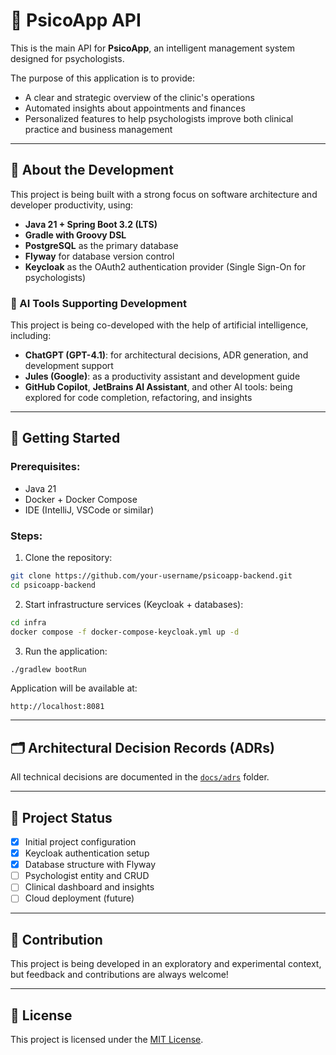 # 🧠 PsicoApp API

This is the main API for **PsicoApp**, an intelligent management system designed for psychologists.

The purpose of this application is to provide:
- A clear and strategic overview of the clinic's operations
- Automated insights about appointments and finances
- Personalized features to help psychologists improve both clinical practice and business management

---

## 🚀 About the Development

This project is being built with a strong focus on software architecture and developer productivity, using:

- **Java 21 + Spring Boot 3.2 (LTS)**
- **Gradle with Groovy DSL**
- **PostgreSQL** as the primary database
- **Flyway** for database version control
- **Keycloak** as the OAuth2 authentication provider (Single Sign-On for psychologists)

### 🤖 AI Tools Supporting Development

This project is being co-developed with the help of artificial intelligence, including:
- **ChatGPT (GPT-4.1)**: for architectural decisions, ADR generation, and development support
- **Jules (Google)**: as a productivity assistant and development guide
- **GitHub Copilot**, **JetBrains AI Assistant**, and other AI tools: being explored for code completion, refactoring, and insights

---

## 🏁 Getting Started

### Prerequisites:
- Java 21
- Docker + Docker Compose
- IDE (IntelliJ, VSCode or similar)

### Steps:

1. Clone the repository:
```bash
git clone https://github.com/your-username/psicoapp-backend.git
cd psicoapp-backend
```

2. Start infrastructure services (Keycloak + databases):
```bash
cd infra
docker compose -f docker-compose-keycloak.yml up -d
```

3. Run the application:
```bash
./gradlew bootRun
```

Application will be available at:
```
http://localhost:8081
```

---

## 🗂️ Architectural Decision Records (ADRs)

All technical decisions are documented in the [`docs/adrs`](./docs/adrs/) folder.

---

## 📌 Project Status

- [x] Initial project configuration
- [x] Keycloak authentication setup
- [x] Database structure with Flyway
- [ ] Psychologist entity and CRUD
- [ ] Clinical dashboard and insights
- [ ] Cloud deployment (future)

---

## 🤝 Contribution

This project is being developed in an exploratory and experimental context, but feedback and contributions are always welcome!

---

## 📄 License

This project is licensed under the [MIT License](LICENSE).

